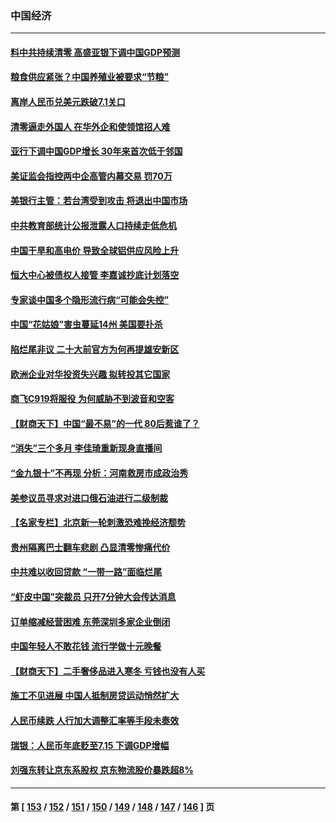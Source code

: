 ### 中国经济
---
#### [料中共持续清零 高盛亚银下调中国GDP预测](../../pages/ncid283/n13830304.md) 
#### [粮食供应紧张？中国养殖业被要求“节粮”](../../pages/ncid283/n13830088.md) 
#### [离岸人民币兑美元跌破7.1关口](../../pages/ncid283/n13830040.md) 
#### [清零逼走外国人 在华外企和使领馆招人难](../../pages/ncid283/n13829979.md) 
#### [亚行下调中国GDP增长 30年来首次低于邻国](../../pages/ncid283/n13825101.md) 
#### [美证监会指控两中企高管内幕交易 罚70万](../../pages/ncid283/n13829866.md) 
#### [美银行主管：若台湾受到攻击 将退出中国市场](../../pages/ncid283/n13829852.md) 
#### [中共教育部统计公报泄露人口持续走低危机](../../pages/ncid283/n13829463.md) 
#### [中国干旱和高电价 导致全球铝供应风险上升](../../pages/ncid283/n13829477.md) 
#### [恒大中心被债权人接管 李嘉诚抄底计划落空](../../pages/ncid283/n13829503.md) 
#### [专家谈中国多个隐形流行病“可能会失控”](../../pages/ncid283/n13829808.md) 
#### [中国“花姑娘”害虫蔓延14州 美国要扑杀](../../pages/ncid283/n13829751.md) 
#### [陷烂尾非议 二十大前官方为何再提雄安新区](../../pages/ncid283/n13829586.md) 
#### [欧洲企业对华投资失兴趣 拟转投其它国家](../../pages/ncid283/n13829495.md) 
#### [商飞C919将服役 为何威胁不到波音和空客](../../pages/ncid283/n13829235.md) 
#### [【财商天下】中国“最不易”的一代 80后惹谁了？](../../pages/ncid283/n13829078.md) 
#### [“消失”三个多月 李佳琦重新现身直播间](../../pages/ncid283/n13829168.md) 
#### [“金九银十”不再现 分析：河南救房市成政治秀](../../pages/ncid283/n13828881.md) 
#### [美参议员寻求对进口俄石油进行二级制裁](../../pages/ncid283/n13829145.md) 
#### [【名家专栏】北京新一轮刺激恐难挽经济颓势](../../pages/ncid283/n13828954.md) 
#### [贵州隔离巴士翻车悲剧 凸显清零惨痛代价](../../pages/ncid283/n13828970.md) 
#### [中共难以收回贷款 “一带一路”面临烂尾](../../pages/ncid283/n13829057.md) 
#### [“虾皮中国”突裁员 只开7分钟大会传达消息](../../pages/ncid283/n13828896.md) 
#### [订单缩减经营困难 东莞深圳多家企业倒闭](../../pages/ncid283/n13828837.md) 
#### [中国年轻人不敢花钱 流行学做十元晚餐](../../pages/ncid283/n13828430.md) 
#### [【财商天下】二手奢侈品进入寒冬 亏钱也没有人买](../../pages/ncid283/n13828509.md) 
#### [施工不见进展 中国人抵制房贷运动悄然扩大](../../pages/ncid283/n13828435.md) 
#### [人民币续跌 人行加大调整汇率等手段未奏效](../../pages/ncid283/n13828464.md) 
#### [瑞银：人民币年底贬至7.15 下调GDP增幅](../../pages/ncid283/n13828517.md) 
#### [刘强东转让京东系股权 京东物流股价暴跌超8%](../../pages/ncid283/n13828425.md) 

---
#### 第 [ [153](./153.md) / [152](./152.md) / [151](./151.md) / [150](./150.md) / [149](./149.md) / [148](./148.md) / [147](./147.md) / [146](./146.md) ] 页
